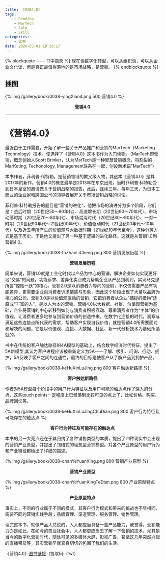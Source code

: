 ```yaml
---
title: 《营销4.0》
tags:
	- Reading
	- MarTech
	- Sale
	- Skill
categories:
	- 读书
date: 2020-03-01 19:30:17
---
```


{% blockquote —— 书中摘录 %}
现在谈数字化转型，可以从组织谈，可以从企业文化谈，但是真正最值得落地的是市场战略，是营销。
{% endblockquote %}

<!-- more -->

## 插图
{% img /gallery/book/0038-yingXiao4.png 500 营销4.0 %}
<p align="center"><b>营销4.0</b></p>

-----

# 《营销4.0》

最近由于工作需要，开始了解一些关于产品推广和营销的MarTech（Marketing Technology）技术，便选择了《营销4.0》这本书作为入门读物。（MarTech即营销，概念创始人Scott Brinker，认为MarTech是一种智慧营销概念，将割裂的MarKeting, Techonology, Management联系在一起，创设新术语”MarTech”）

本书作者，菲利普·科特勒，是营销领域的教父级人物，其这本《营销4.0》是其2017年的新作。营销4.0的概念最早是2013年在东京出现，当时菲利普·科特勒受到日本皇室的邀请做关于营销战略的报告，此后，连续三年，每年三天，为日本工商业的企业家和跨国公司的领导者展开关于市场营销战略的讨论。

菲利普·科特勒报告的题目是“营销的进化”，他把市场的演进分为多个阶段，它们是：战后时期（20世纪50～60年代）、高速增长期（20世纪60～70年代）、市场动荡时期（20世纪70～80年代）、市场混沌时代（20世纪80～90年代）、一对一时期（20世纪90年代～21世纪00年代）、价值驱动时代（21世纪00年代～10年代）以及近五年所产生的价值观与大数据时期（21世纪10年代至今），这种分类方式是基于历史。于是他又提出了另一种基于逻辑的进化路径，这就是从营销1.0到营销4.0。

{% img /gallery/book/0038-faZhanLiCheng.png 800 营销发展历程 %}
<p align="center"><b>营销发展历程</b></p>

简单来说，营销1.0就是工业化时代以产品为中心的营销，解决企业如何实现更好地“交易”的问题，功能诉求、差异化卖点成为帮助企业从产品到利润，实现马克思所言“惊险一跃”的核心。营销2.0是以消费者为导向的营销，不仅仅需要产品有功能差异，更需要企业向消费者诉求情感与形象，因此这个阶段出现了大量以品牌为核心的公司。营销3.0是以价值观驱动的营销，它把消费者从企业“捕捉的猎物”还原成“丰富的人”，是以人为本的营销。营销4.0以大数据、社群、价值观营销为基础，企业将营销的中心转移到如何与消费者积极互动、尊重消费者作为“主体”的价值观，让消费者更多地参与到营销价值的创造中来。在数字化连接的时代，洞察与满足这些连接点所代表的需求，帮助客户实现自我价值，就是营销4.0所需要面对和解决的问题，它是以价值观、连接、大数据、社区、新一代分析技术为基础所造就的。

书中在传统的客户触达路径的4A模型的基础上，结合数字经济时代特征，提出了5A新模型,其认为客户进程应该被重新定义为5A——了解、吸引、问询、行动、拥护，5A反映了客户之间的连通性，最终的目标是使客户从了解产品到拥护产品。

{% img /gallery/book/0038-keHuXinLuJing.png 800 客户触达新路径 %}
<p align="center"><b>客户触达新路径</b></p>

作者对5A模型每个阶段中的用户行为特征以及用户可能的触达点作了深入的分析，这些touch points一定程度上已经落到比较可见的点上了，比如价格、购买、品牌回忆等。

{% img /gallery/book/0038-keHuXinLuJingChuDian.png 800 客户行为特征及可能存在的触达点 %}
<p align="center"><b>客户行为特征及可能存在的触达点</b></p>

本书的另一大亮点还在于其归纳了各种销售类型的本质，提出了四种现实中会出现的营销产业原型，并提出了领结式的理想型营销模型。对各个产业原型的用户行为和产业特征都给出了详细的描述。

{% img /gallery/book/0038-chanYeYuanXing.png 800 营销产业原型 %}
<p align="center"><b>营销产业原型</b></p>

{% img /gallery/book/0038-chanYeYuanXingTeDian.png 800 产业原型特点 %}
<p align="center"><b>产业原型特点</b></p>

事实上，不同的行业属于不同的模式，其客户行为模式和带来的挑战也不尽相同，需要不同的营销实践手段：品牌管理、渠道管理、服务管理、销售管理。

读完这本书，就像产品人总说的，人人都应当具备一些产品能力，我觉得，营销能力亦是如此，在如今的商业社会中，人人都更应当去了解一下营销的技术，尤其是当今的数字化营销时代，随处可见的多媒体大屏，影视广告，甚至这几年突然兴起的直播带货等，其实营销早就真真切切的包围了我们的生活。

《营销4.0》[图书链接](https://pan.baidu.com/s/1RvgF2IZ4nzMTXa1YsUP8Lw)（提取码: rfwt）